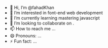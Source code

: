- 👋 Hi, I’m @fahadKhan
- 👀 I’m interested in font-end web development
- 🌱 I’m currently learning mastering javascript
- 💞️ I’m looking to collaborate on .
- 📫 How to reach me ...
- 😄 Pronouns: ...
- ⚡ Fun fact: ...

<!---
fahadKhan030/fahadKhan030 is a ✨ special ✨ repository because its `README.md` (this file) appears on your GitHub profile.
You can click the Preview link to take a look at your changes.
--->
